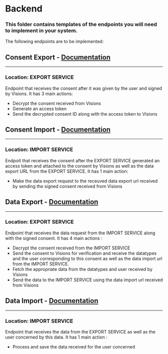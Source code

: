 # Backend
### This folder contains templates of the endpoints you will need to implement in your system.




The following endpoints are to be implemented:

## Consent Export - [Documentation](https://docs.google.com/document/d/1rkPIGh-8Hi0yhKiJLNxMp5mf9jCzWGmHbTMFoCgQbUs/edit#bookmark=kix.n9p1ovcgq0se)
***
### Location: EXPORT SERVICE

Endpoint that receives the consent after it was given by the user and signed by Visions. It has 3 main actions: 
- Decrypt the consent received from Visions
- Generate an access token
- Send the decrypted consent ID along with the access token to Visions

## Consent Import - [Documentation](https://docs.google.com/document/d/1rkPIGh-8Hi0yhKiJLNxMp5mf9jCzWGmHbTMFoCgQbUs/edit#bookmark=kix.xlq6396n0hqj)
***
### Location: IMPORT SERVICE

Endpoit that receives the consent after the EXPORT SERVICE generated an access token and attached to the consent by Visions as well as the data export URL from the EXPORT SERVICE. It has 1 main action: 
- Make the data export request to the receuved data export url received by sending the signed consent received from Visions

## Data Export - [Documentation](https://docs.google.com/document/d/1rkPIGh-8Hi0yhKiJLNxMp5mf9jCzWGmHbTMFoCgQbUs/edit#bookmark=kix.gw6qq7gnj31f)
***
### Location: EXPORT SERVICE

Endpoint that receives the data request from the IMPORT SERVICE along with the signed consent. It has 4 main actions :
- Decrypt the consent received from the IMPORT SERVICE
- Send the consent to Visions for verification and receive the datatypes and the user corresponding to this consent as well as the data import url from the IMPORT SERVICE.
- Fetch the appropriate data from the datatypes and user received by Visions
- Send the data to the IMPORT SERVICE using the data import url received from Visions

## Data Import - [Documentation](https://docs.google.com/document/d/1rkPIGh-8Hi0yhKiJLNxMp5mf9jCzWGmHbTMFoCgQbUs/edit#bookmark=kix.2iigtdvqc5di)
***
### Location: IMPORT SERVICE

Endpoint that receives the data from the EXPORT SERVICE as well as the user concerned by this data. It has 1 main action :
- Process and save the data received for the user concerned